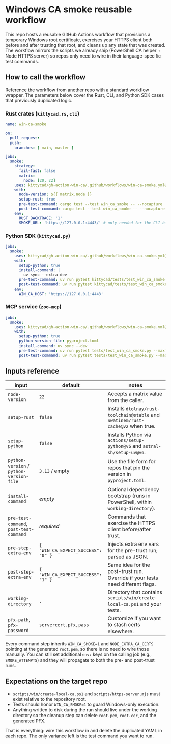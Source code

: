# Windows CA smoke reusable workflow

This repo hosts a reusable GitHub Actions workflow that provisions a temporary Windows root certificate, exercises your HTTPS client both before and after trusting that root, and cleans up any state that was created. The workflow mirrors the scripts we already ship (PowerShell CA helper + Node HTTPS server) so repos only need to wire in their language-specific test commands.

## How to call the workflow

Reference the workflow from another repo with a standard workflow wrapper. The parameters below cover the Rust, CLI, and Python SDK cases that previously duplicated logic.

### Rust crates (`kittycad.rs`, `cli`)

```yaml
name: win-ca-smoke

on:
  pull_request:
  push:
    branches: [ main, master ]

jobs:
  smoke:
    strategy:
      fail-fast: false
      matrix:
        node: [20, 22]
    uses: kittycad/gh-action-win-ca/.github/workflows/win-ca-smoke.yml@main
    with:
      node-version: ${{ matrix.node }}
      setup-rust: true
      pre-test-command: cargo test --test win_ca_smoke -- --nocapture
      post-test-command: cargo test --test win_ca_smoke -- --nocapture
    env:
      RUST_BACKTRACE: '1'
      SMOKE_URL: 'https://127.0.0.1:4443/' # only needed for the CLI binary
```

### Python SDK (`kittycad.py`)

```yaml
jobs:
  smoke:
    uses: kittycad/gh-action-win-ca/.github/workflows/win-ca-smoke.yml@main
    with:
      setup-python: true
      install-command: |
        uv sync --extra dev
      pre-test-command: uv run pytest kittycad/tests/test_win_ca_smoke.py --maxfail=1 --disable-warnings -q
      post-test-command: uv run pytest kittycad/tests/test_win_ca_smoke.py --maxfail=1 --disable-warnings -q
    env:
      WIN_CA_HOST: 'https://127.0.0.1:4443'
```

### MCP service (`zoo-mcp`)

```yaml
jobs:
  smoke:
    uses: kittycad/gh-action-win-ca/.github/workflows/win-ca-smoke.yml@main
    with:
      setup-python: true
      python-version-file: pyproject.toml
      install-command: uv sync --dev
      pre-test-command: uv run pytest tests/test_win_ca_smoke.py --maxfail=1 --disable-warnings -q
      post-test-command: uv run pytest tests/test_win_ca_smoke.py --maxfail=1 --disable-warnings -q
```

## Inputs reference

| input | default | notes |
| --- | --- | --- |
| `node-version` | `22` | Accepts a matrix value from the caller. |
| `setup-rust` | `false` | Installs `dtolnay/rust-toolchain@stable` and `Swatinem/rust-cache@v2` when true. |
| `setup-python` | `false` | Installs Python via `actions/setup-python@v6` and `astral-sh/setup-uv@v6`. |
| `python-version` / `python-version-file` | `3.13` / empty | Use the file form for repos that pin the version in `pyproject.toml`. |
| `install-command` | _empty_ | Optional dependency bootstrap (runs in PowerShell, within `working-directory`). |
| `pre-test-command`, `post-test-command` | _required_ | Commands that exercise the HTTPS client before/after trust. |
| `pre-step-extra-env` | `{ "WIN_CA_EXPECT_SUCCESS": "0" }` | Injects extra env vars for the pre-trust run; parsed as JSON. |
| `post-step-extra-env` | `{ "WIN_CA_EXPECT_SUCCESS": "1" }` | Same idea for the post-trust run. Override if your tests need different flags. |
| `working-directory` | `.` | Directory that contains `scripts/win/create-local-ca.ps1` and your tests. |
| `pfx-path`, `pfx-password` | `servercert.pfx`, `pass` | Customize if you want to stash certs elsewhere. |

Every command step inherits `WIN_CA_SMOKE=1` and `NODE_EXTRA_CA_CERTS` pointing at the generated `root.pem`, so there is no need to wire those manually. You can still set additional `env:` keys on the calling job (e.g., `SMOKE_ATTEMPTS`) and they will propagate to both the pre- and post-trust runs.

## Expectations on the target repo

- `scripts/win/create-local-ca.ps1` and `scripts/https-server.mjs` must exist relative to the repository root.
- Tests should honor `WIN_CA_SMOKE=1` to guard Windows-only execution.
- Anything written to disk during the run should live under the working directory so the cleanup step can delete `root.pem`, `root.cer`, and the generated PFX.

That is everything: wire this workflow in and delete the duplicated YAML in each repo. The only variance left is the test command you want to run.
